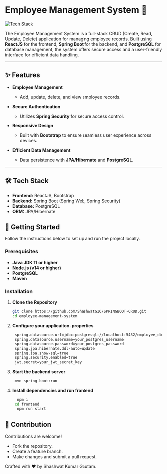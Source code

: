 # Employee Management System 🏢  
[![Tech Stack](https://img.shields.io/badge/Tech%20Stack-JavaScript%20%7C%20Java%20%7C%20ReactJS%20%7C%20Spring%20Boot%20%7C%20PostgreSQL%20%7C%20Bootstrap-blue)](#)  

The Employee Management System is a full-stack CRUD (Create, Read, Update, Delete) application for managing employee records. Built using **ReactJS** for the frontend, **Spring Boot** for the backend, and **PostgreSQL** for database management, the system offers secure access and a user-friendly interface for efficient data handling.

---

## ✨ Features  

- **Employee Management**  
  - Add, update, delete, and view employee records.  

- **Secure Authentication**  
  - Utilizes **Spring Security** for secure access control.  

- **Responsive Design**  
  - Built with **Bootstrap** to ensure seamless user experience across devices.  

- **Efficient Data Management**  
  - Data persistence with **JPA/Hibernate** and **PostgreSQL**.

---

## 🛠️ Tech Stack  

- **Frontend:** ReactJS, Bootstrap  
- **Backend:** Spring Boot (Spring Web, Spring Security)  
- **Database:** PostgreSQL  
- **ORM:** JPA/Hibernate  


## 🚀 Getting Started  

Follow the instructions below to set up and run the project locally.  

### Prerequisites  

- **Java JDK 11 or higher**  
- **Node.js (v14 or higher)**  
- **PostgreSQL**  
- **Maven**  

### Installation  

1. **Clone the Repository**  
   ```bash
   git clone https://github.com/ShashwatG16/SPRINGBOOT-CRUD.git
   cd employee-management-system
2. **Configure your applicaiton. properties**  
   ```bash
    spring.datasource.url=jdbc:postgresql://localhost:5432/employee_db
    spring.datasource.username=your_postgres_username
    spring.datasource.password=your_postgres_password
    spring.jpa.hibernate.ddl-auto=update
    spring.jpa.show-sql=true
    spring.security.enabled=true
    jwt.secret=your_jwt_secret_key

3. **Start the backend server**  
   ```bash
    mvn spring-boot:run
4. **Install dependencies and run frontend**
    ```bash
      npm i
     cd frontend
      npm run start
## 🤝 Contribution
Contributions are welcome!

- Fork the repository.
- Create a feature branch.
- Make changes and submit a pull request.

Crafted with ❤️ by Shashwat Kumar Gautam.

